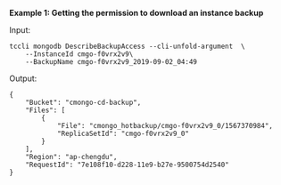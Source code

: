 **Example 1: Getting the permission to download an instance backup**



Input: 

```
tccli mongodb DescribeBackupAccess --cli-unfold-argument  \
    --InstanceId cmgo-f0vrx2v9\
    --BackupName cmgo-f0vrx2v9_2019-09-02_04:49
```

Output: 
```
{
    "Bucket": "cmongo-cd-backup",
    "Files": [
        {
            "File": "cmongo_hotbackup/cmgo-f0vrx2v9_0/1567370984",
            "ReplicaSetId": "cmgo-f0vrx2v9_0"
        }
    ],
    "Region": "ap-chengdu",
    "RequestId": "7e108f10-d228-11e9-b27e-9500754d2540"
}
```

